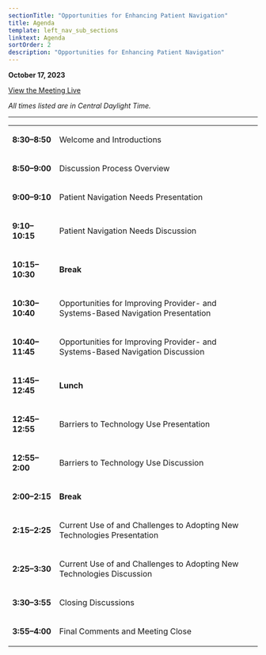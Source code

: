 ```yaml
---
sectionTitle: "Opportunities for Enhancing Patient Navigation"
title: Agenda
template: left_nav_sub_sections
linktext: Agenda
sortOrder: 2
description: "Opportunities for Enhancing Patient Navigation"
---
```

**October 17, 2023**

[View the Meeting Live](https://nci.rev.vbrick.com/#/webcasts/opportunitiesforenhancingpatientnavigation)

*All times listed are in Central Daylight Time.*

<hr />

<table class="agenda-table">
<tbody>
<tr><td>

**8:30–8:50**

</td>
<td>

Welcome and Introductions

</td>
</tr>
<tr><td>

**8:50–9:00**

</td>
<td>

Discussion Process Overview

</td>
</tr>
<tr><td>

**9:00–9:10**

</td>
<td>

Patient Navigation Needs Presentation

</td>
</tr>
<tr><td>

**9:10–10:15**

</td>
<td>

Patient Navigation Needs Discussion

</td>
</tr>
<tr><td>

**10:15–10:30**

</td>
<td>

**Break**

</td>
</tr>
<tr><td>

**10:30–10:40**

</td>
<td>

Opportunities for Improving Provider- and Systems-Based Navigation Presentation

</td>
</tr>
<tr><td>

**10:40–11:45**

</td>
<td>

Opportunities for Improving Provider- and Systems-Based Navigation Discussion

</td>
</tr>
<tr><td>

**11:45–12:45**

</td>
<td>

**Lunch**

</td>
</tr>
<tr><td>

**12:45–12:55**

</td>
<td>

Barriers to Technology Use Presentation

</td>
</tr>
<tr><td>

**12:55–2:00**

</td>
<td>

Barriers to Technology Use Discussion

</td>
</tr>
<tr><td>

**2:00–2:15**

</td>
<td>

**Break**

</td>
</tr>
<tr><td>

**2:15–2:25**

</td>
<td>

Current Use of and Challenges to Adopting New Technologies Presentation

</td>
</tr>
<tr><td>

**2:25–3:30**

</td>
<td>

Current Use of and Challenges to Adopting New Technologies Discussion

</td>
</tr>
<tr><td>

**3:30–3:55**

</td>
<td>

Closing Discussions

</td>
</tr>
<tr><td>

**3:55–4:00**

</td>
<td>

Final Comments and Meeting Close


</td>
</tr></tbody></table>
